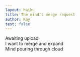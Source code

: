 ```yaml
---
layout: haiku
title: The mind's merge request
author: Kay
test: false
---
```


Awaiting upload<br>
I want to merge and expand<br>
Mind pouring through cloud<br>
